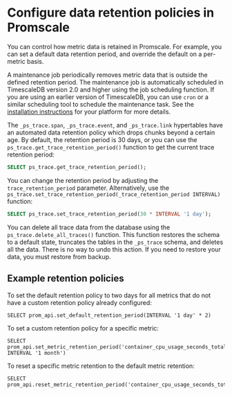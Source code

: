 # Configure data retention policies in Promscale
You can control how metric data is retained in Promscale. For example, you can
set a default data retention period, and override the default on a per-metric
basis.

A maintenance job periodically removes metric data that is outside the defined
retention period. The maintenance job is automatically scheduled in TimescaleDB
version 2.0 and higher using the job scheduling function. If you are using an
earlier version of TimescaleDB, you can use `cron` or a similar scheduling tool
to schedule the maintenance task. See the
[installation instructions][promscale-install] for your platform for more
details.

The `_ps_trace.span`, `_ps_trace.event`, and `_ps_trace.link` hypertables have
an automated data retention policy which drops chunks beyond a certain age. By
default, the retention period is 30 days, or you can use the
`ps_trace.get_trace_retention_period()` function to get the current trace
retention period:
```sql
SELECT ps_trace.get_trace_retention_period();
```

You can change the retention period by adjusting the `trace_retention_period`
parameter. Alternatively, use the
`ps_trace.set_trace_retention_period(_trace_retention_period INTERVAL)`
function:
```sql
SELECT ps_trace.set_trace_retention_period(30 * INTERVAL '1 day');
```

You can delete all trace data from the database using the
`ps_trace.delete_all_traces()` function. This function restores the schema to a
default state, truncates the tables in the `_ps_trace` schema, and deletes all
the data. There is no way to undo this action. If you need to restore your data,
you must restore from backup.

## Example retention policies
To set the default retention policy to two days for all metrics that do not have
a custom retention policy already configured:
```
SELECT prom_api.set_default_retention_period(INTERVAL '1 day' * 2)
```

To set a custom retention policy for a specific metric:
```
SELECT prom_api.set_metric_retention_period('container_cpu_usage_seconds_total', INTERVAL '1 month')
```

To reset a specific metric retention to the default metric retention:
```
SELECT prom_api.reset_metric_retention_period('container_cpu_usage_seconds_total')
```

[promscale-install]: promscale/:currentVersion/installation/
